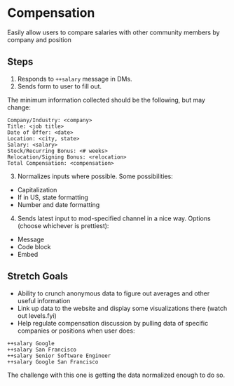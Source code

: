 # Compensation

Easily allow users to compare salaries with other community members by company and position

## Steps

1. Responds to `++salary` message in DMs.
2. Sends form to user to fill out.

The minimum information collected should be the following, but may change:

```
Company/Industry: <company>
Title: <job title>
Date of Offer: <date>
Location: <city, state>
Salary: <salary>
Stock/Recurring Bonus: <# weeks>
Relocation/Signing Bonus: <relocation>
Total Compensation: <compensation>
```

3. Normalizes inputs where possible. Some possibilities:

- Capitalization
- If in US, state formatting
- Number and date formatting

4. Sends latest input to mod-specified channel in a nice way. Options (choose whichever is prettiest):

- Message
- Code block
- Embed

## Stretch Goals

- Ability to crunch anonymous data to figure out averages and other useful information
- Link up data to the website and display some visualizations there (watch out levels.fyi)
- Help regulate compensation discussion by pulling data of specific companies or positions when user does:

```
++salary Google
++salary San Francisco
++salary Senior Software Engineer
++salary Google San Francisco
```

The challenge with this one is getting the data normalized enough to do so.

